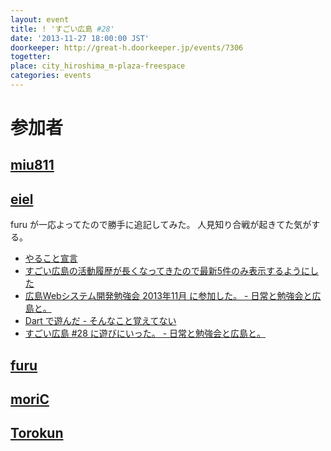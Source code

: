 ```yaml
---
layout: event
title: ! 'すごい広島 #28'
date: '2013-11-27 18:00:00 JST'
doorkeeper: http://great-h.doorkeeper.jp/events/7306
togetter: 
place: city_hiroshima_m-plaza-freespace
categories: events
---
```


# 参加者


## [miu811](https://github.com/miu811)


## [eiel](https://github.com/eiel)

furu が一応よってたので勝手に追記してみた。
人見知り合戦が起きてた気がする。

* [やること宣言](https://github.com/great-h/great-h.github.io/issues/433)
* [すごい広島の活動履歴が長くなってきたので最新5件のみ表示するようにした](https://github.com/great-h/great-h.github.io/pull/437)
* [広島Webシステム開発勉強会 2013年11月 に参加した。 - 日常と勉強会と広島と。](http://eielh-life.tumblr.com/post/68254481793/web-2013-11)
* [Dart で遊んだ - そんなこと覚えてない](http://blog.eiel.info/blog/2013/11/27/dart/)
* [すごい広島 #28 に遊びにいった。 - 日常と勉強会と広島と。](http://eielh-life.tumblr.com/post/68264721847/28)


## [furu](https://github.com/furu)


## [moriC](https://github.com/moriC)


## [Torokun](https://github.com/Torokun)
